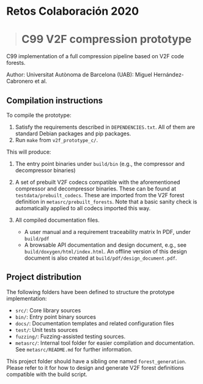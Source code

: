 # Retos Colaboración 2020

> # C99 V2F compression prototype

C99 implementation of a full compression pipeline based on V2F code forests.

Author: Universitat Autònoma de Barcelona (UAB): Miguel Hernández-Cabronero et
al.

## Compilation instructions

To compile the prototype:

1. Satisfy the requirements described in `DEPENDENCIES.txt`. All of them are
   standard Debian packages and pip packages.
2. Run `make` from `v2f_prototype_c/`.

This will produce:

1. The entry point binaries under `build/bin` (e.g., the compressor and
   decompressor binaries)

2. A set of prebuilt V2F codecs compatible with the aforementioned compressor
   and decompressor binaries. These can be found at `testdata/prebuilt_codecs`.
   These are imported from the V2F forest definition
   in `metasrc/prebuilt_forests`. Note that a basic sanity check is
   automatically applied to all codecs imported this way.

3. All compiled documentation files.
    - A user manual and a requirement traceability matrix In PDF,
      under `build/pdf`
    - A browsable API documentation and design document, e.g.,
      see `build/doxygen/html/index.html`. An offline version of this design
      document is also created at `build/pdf/design_document.pdf`.

## Project distribution

The following folders have been defined to structure the prototype
implementation:

- `src/`: Core library sources
- `bin/`: Entry point binary sources
- `docs/`: Documentation templates and related configuration files
- `test/`: Unit tests sources
- `fuzzing/`: Fuzzing-assisted testing sources.
- `metasrc/`: Internal tool folder for easier compilation and documentation.
  See `metasrc/README.md` for further information.

This project folder should have a sibling one named `forest_generation`. Please
refer to it for how to design and generate V2F forest definitions compatible
with the build script.
